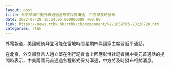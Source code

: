 ```yaml
---
layout: post
title: 外交部稱中美元首通過各形式保持溝通　中方將及時發布
date: 2022-07-28 16:54:05.000000000 +08:00
link: https://news.rthk.hk/rthk/ch/component/k2/1659785-20220728.htm
categories: rthk
---
```


外電報道，美國總統拜登可能在當地時間星期四與國家主席習近平通話。

在北京，外交部發言人趙立堅在例行記者會上回應彭博社記者就中美元首通話的提問時表示，中美兩國元首通過各種形式保持溝通，中方將及時發布相關消息。
